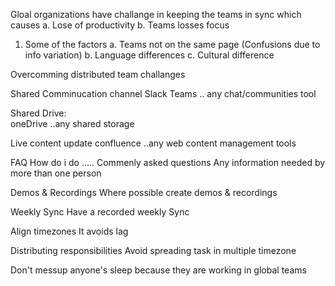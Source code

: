 Gloal organizations have challange in keeping the teams in sync which causes 
    a. Lose of productivity
    b. Teams losses focus

1) Some of the factors
      a. Teams not on the same page (Confusions due to info variation)
      b. Language differences
      c. Cultural difference

Overcomming distributed team challanges

  Shared Comminucation channel
    Slack
    Teams
    .. any chat/communities tool

  Shared Drive:  
    oneDrive
    ..any shared storage

  Live content update
    confluence
    ..any web content management tools

  FAQ
    How do i do .....
    Commenly asked questions
    Any information needed by more than one person

  Demos & Recordings
    Where possible create demos & recordings

  Weekly Sync
    Have a recorded weekly Sync 

  Align timezones
    It avoids lag

  Distributing responsibilities
    Avoid spreading task in multiple timezone
    
  Don't messup anyone's sleep because they are working in global teams    
